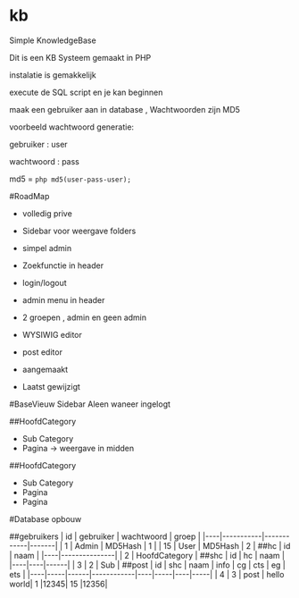 # kb
Simple KnowledgeBase

Dit is een KB Systeem gemaakt in PHP

instalatie is gemakkelijk 

execute de SQL script en je kan beginnen 

maak een gebruiker aan in database , Wachtwoorden zijn MD5 

voorbeeld wachtwoord generatie: 

gebruiker : user 

wachtwoord : pass 

md5 = ```php md5(user-pass-user);``` 

#RoadMap
+ volledig prive
+ Sidebar voor weergave folders
+ simpel admin
+ Zoekfunctie in header
+ login/logout
+ admin menu in header

+ 2 groepen , admin en geen admin
+ WYSIWIG editor
+ post editor
+ aangemaakt
+ Laatst gewijzigt

#BaseVieuw Sidebar
Aleen waneer ingelogt
 
##HoofdCategory
 * Sub Category
  * Pagina -> weergave in midden

  
##HoofdCategory
 * Sub Category
  * Pagina
  * Pagina
 


#Database opbouw

##gebruikers
| id | gebruiker | wachtwoord | groep |
|----|-----------|------------|-------|
| 1	 |	 Admin	 | 	MD5Hash	  |   1	  |
| 15 | 	 User	 |  MD5Hash   |	  2	  |
##hc
| id |		naam	 |
|----|---------------|
| 2	 | HoofdCategory |
##shc
| id | hc | naam |
|----|----|------|
| 3	 | 2  | Sub	 |
##post
| id | shc | naam | 	info   | cg | cts | eg | ets |
|----|-----|------|------------|----|-----|----|-----|
| 4	 |	3  | post | hello world| 1  |12345| 15 |12356|

